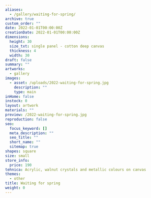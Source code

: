 ```yaml
---
aliases:
  - /gallery/waiting-for-spring/
archive: true
custom_order: ""
date: 2022-01-01T00:00:00Z
creationDate: 2022-01-01T00:00:00Z
dimensions:
  height: 30
  size_txt: single panel - cotton deep canvas
  thickness: 4
  width: 30
draft: false
summary: ""
artworks:
  - gallery
images:
  - asset: /uploads/2022-waiting-for-spring.jpg
    description: ""
    type: main
inHome: false
instock: 0
layout: artwork
materials: ""
preview: /2022-waiting-for-spring.jpg
reproduction: false
seo:
  focus_keyword: []
  meta_description: ""
  seo_title: ""
  short_name: ""
  sitemap: true
shapes: square
size: small
store_info:
  price: 190
tehnica: Acrylic, walnut crystals and metallic colours on canvas
themes:
  - other
title: Waiting for spring
weight: 0
---
```

